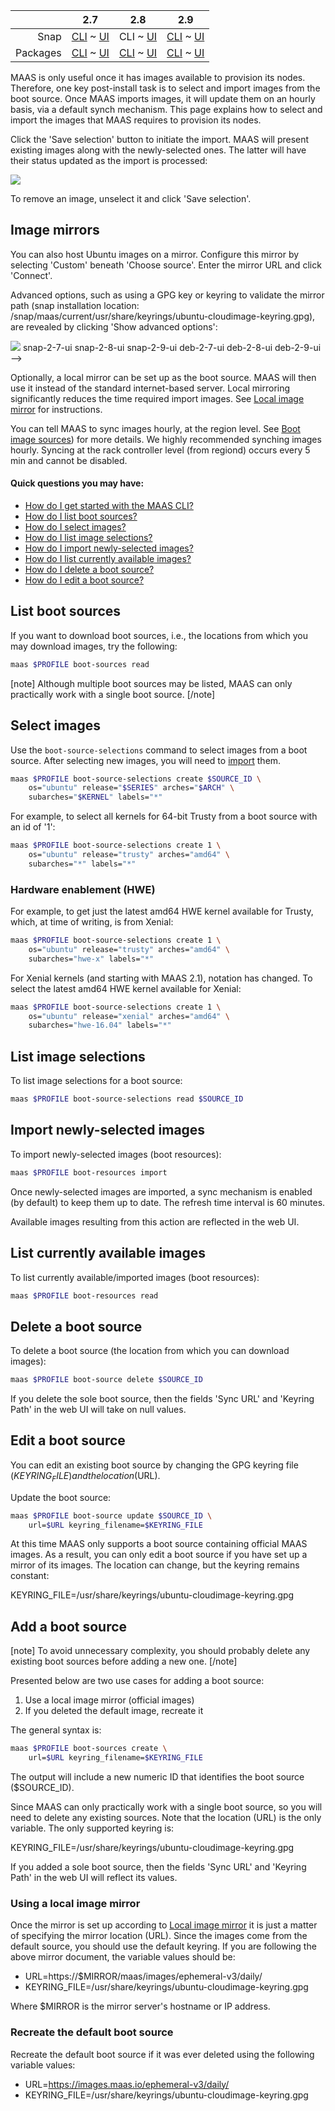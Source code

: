 <!-- deb-2-7-cli
||2.7|2.8|2.9|
|-----:|:-----:|:-----:|:-----:|
|Snap|[CLI](/t/select-and-import-images-snap-2-7-cli/3090) ~ [UI](/t/select-and-import-images-snap-2-7-ui/3091)|[CLI](/t/select-and-import-images-snap-2-8-cli/3092) ~ [UI](/t/select-and-import-images-snap-2-8-ui/3093)|[CLI](/t/select-and-import-images-snap-2-9-cli/3094) ~ [UI](/t/select-and-import-images-snap-2-9-ui/3095)|
|Packages|CLI ~ [UI](/t/select-and-import-images-deb-2-7-ui/3097)|[CLI](/t/select-and-import-images-deb-2-8-cli/3098) ~ [UI](/t/select-and-import-images-deb-2-8-ui/3099)|[CLI](/t/select-and-import-images-deb-2-9-cli/3100) ~ [UI](/t/select-and-import-images-deb-2-9-ui/3101)|
 deb-2-7-cli -->

<!-- deb-2-7-ui
||2.7|2.8|2.9|
|-----:|:-----:|:-----:|:-----:|
|Snap|[CLI](/t/select-and-import-images-snap-2-7-cli/3090) ~ [UI](/t/select-and-import-images-snap-2-7-ui/3091)|[CLI](/t/select-and-import-images-snap-2-8-cli/3092) ~ [UI](/t/select-and-import-images-snap-2-8-ui/3093)|[CLI](/t/select-and-import-images-snap-2-9-cli/3094) ~ [UI](/t/select-and-import-images-snap-2-9-ui/3095)|
|Packages|[CLI](/t/select-and-import-images-deb-2-7-cli/3096) ~ UI|[CLI](/t/select-and-import-images-deb-2-8-cli/3098) ~ [UI](/t/select-and-import-images-deb-2-8-ui/3099)|[CLI](/t/select-and-import-images-deb-2-9-cli/3100) ~ [UI](/t/select-and-import-images-deb-2-9-ui/3101)|
 deb-2-7-ui -->

<!-- deb-2-8-cli
||2.7|2.8|2.9|
|-----:|:-----:|:-----:|:-----:|
|Snap|[CLI](/t/select-and-import-images-snap-2-7-cli/3090) ~ [UI](/t/select-and-import-images-snap-2-7-ui/3091)|[CLI](/t/select-and-import-images-snap-2-8-cli/3092) ~ [UI](/t/select-and-import-images-snap-2-8-ui/3093)|[CLI](/t/select-and-import-images-snap-2-9-cli/3094) ~ [UI](/t/select-and-import-images-snap-2-9-ui/3095)|
|Packages|[CLI](/t/select-and-import-images-deb-2-7-cli/3096) ~ [UI](/t/select-and-import-images-deb-2-7-ui/3097)|CLI ~ [UI](/t/select-and-import-images-deb-2-8-ui/3099)|[CLI](/t/select-and-import-images-deb-2-9-cli/3100) ~ [UI](/t/select-and-import-images-deb-2-9-ui/3101)|
 deb-2-8-cli -->

<!-- deb-2-8-ui
||2.7|2.8|2.9|
|-----:|:-----:|:-----:|:-----:|
|Snap|[CLI](/t/select-and-import-images-snap-2-7-cli/3090) ~ [UI](/t/select-and-import-images-snap-2-7-ui/3091)|[CLI](/t/select-and-import-images-snap-2-8-cli/3092) ~ [UI](/t/select-and-import-images-snap-2-8-ui/3093)|[CLI](/t/select-and-import-images-snap-2-9-cli/3094) ~ [UI](/t/select-and-import-images-snap-2-9-ui/3095)|
|Packages|[CLI](/t/select-and-import-images-deb-2-7-cli/3096) ~ [UI](/t/select-and-import-images-deb-2-7-ui/3097)|[CLI](/t/select-and-import-images-deb-2-8-cli/3098) ~ UI|[CLI](/t/select-and-import-images-deb-2-9-cli/3100) ~ [UI](/t/select-and-import-images-deb-2-9-ui/3101)|
 deb-2-8-ui -->

<!-- deb-2-9-cli
||2.7|2.8|2.9|
|-----:|:-----:|:-----:|:-----:|
|Snap|[CLI](/t/select-and-import-images-snap-2-7-cli/3090) ~ [UI](/t/select-and-import-images-snap-2-7-ui/3091)|[CLI](/t/select-and-import-images-snap-2-8-cli/3092) ~ [UI](/t/select-and-import-images-snap-2-8-ui/3093)|[CLI](/t/select-and-import-images-snap-2-9-cli/3094) ~ [UI](/t/select-and-import-images-snap-2-9-ui/3095)|
|Packages|[CLI](/t/select-and-import-images-deb-2-7-cli/3096) ~ [UI](/t/select-and-import-images-deb-2-7-ui/3097)|[CLI](/t/select-and-import-images-deb-2-8-cli/3098) ~ [UI](/t/select-and-import-images-deb-2-8-ui/3099)|CLI ~ [UI](/t/select-and-import-images-deb-2-9-ui/3101)|
 deb-2-9-cli -->

<!-- deb-2-9-ui
||2.7|2.8|2.9|
|-----:|:-----:|:-----:|:-----:|
|Snap|[CLI](/t/select-and-import-images-snap-2-7-cli/3090) ~ [UI](/t/select-and-import-images-snap-2-7-ui/3091)|[CLI](/t/select-and-import-images-snap-2-8-cli/3092) ~ [UI](/t/select-and-import-images-snap-2-8-ui/3093)|[CLI](/t/select-and-import-images-snap-2-9-cli/3094) ~ [UI](/t/select-and-import-images-snap-2-9-ui/3095)|
|Packages|[CLI](/t/select-and-import-images-deb-2-7-cli/3096) ~ [UI](/t/select-and-import-images-deb-2-7-ui/3097)|[CLI](/t/select-and-import-images-deb-2-8-cli/3098) ~ [UI](/t/select-and-import-images-deb-2-8-ui/3099)|[CLI](/t/select-and-import-images-deb-2-9-cli/3100) ~ UI|
 deb-2-9-ui -->

<!-- snap-2-7-cli
||2.7|2.8|2.9|
|-----:|:-----:|:-----:|:-----:|
|Snap|CLI ~ [UI](/t/select-and-import-images-snap-2-7-ui/3091)|[CLI](/t/select-and-import-images-snap-2-8-cli/3092) ~ [UI](/t/select-and-import-images-snap-2-8-ui/3093)|[CLI](/t/select-and-import-images-snap-2-9-cli/3094) ~ [UI](/t/select-and-import-images-snap-2-9-ui/3095)|
|Packages|[CLI](/t/select-and-import-images-deb-2-7-cli/3096) ~ [UI](/t/select-and-import-images-deb-2-7-ui/3097)|[CLI](/t/select-and-import-images-deb-2-8-cli/3098) ~ [UI](/t/select-and-import-images-deb-2-8-ui/3099)|[CLI](/t/select-and-import-images-deb-2-9-cli/3100) ~ [UI](/t/select-and-import-images-deb-2-9-ui/3101)|
 snap-2-7-cli -->

<!-- snap-2-7-ui
||2.7|2.8|2.9|
|-----:|:-----:|:-----:|:-----:|
|Snap|[CLI](/t/select-and-import-images-snap-2-7-cli/3090) ~ UI|[CLI](/t/select-and-import-images-snap-2-8-cli/3092) ~ [UI](/t/select-and-import-images-snap-2-8-ui/3093)|[CLI](/t/select-and-import-images-snap-2-9-cli/3094) ~ [UI](/t/select-and-import-images-snap-2-9-ui/3095)|
|Packages|[CLI](/t/select-and-import-images-deb-2-7-cli/3096) ~ [UI](/t/select-and-import-images-deb-2-7-ui/3097)|[CLI](/t/select-and-import-images-deb-2-8-cli/3098) ~ [UI](/t/select-and-import-images-deb-2-8-ui/3099)|[CLI](/t/select-and-import-images-deb-2-9-cli/3100) ~ [UI](/t/select-and-import-images-deb-2-9-ui/3101)|
 snap-2-7-ui -->

||2.7|2.8|2.9|
|-----:|:-----:|:-----:|:-----:|
|Snap|[CLI](/t/select-and-import-images-snap-2-7-cli/3090) ~ [UI](/t/select-and-import-images-snap-2-7-ui/3091)|CLI ~ [UI](/t/select-and-import-images-snap-2-8-ui/3093)|[CLI](/t/select-and-import-images-snap-2-9-cli/3094) ~ [UI](/t/select-and-import-images-snap-2-9-ui/3095)|
|Packages|[CLI](/t/select-and-import-images-deb-2-7-cli/3096) ~ [UI](/t/select-and-import-images-deb-2-7-ui/3097)|[CLI](/t/select-and-import-images-deb-2-8-cli/3098) ~ [UI](/t/select-and-import-images-deb-2-8-ui/3099)|[CLI](/t/select-and-import-images-deb-2-9-cli/3100) ~ [UI](/t/select-and-import-images-deb-2-9-ui/3101)|

<!-- snap-2-8-ui
||2.7|2.8|2.9|
|-----:|:-----:|:-----:|:-----:|
|Snap|[CLI](/t/select-and-import-images-snap-2-7-cli/3090) ~ [UI](/t/select-and-import-images-snap-2-7-ui/3091)|[CLI](/t/select-and-import-images-snap-2-8-cli/3092) ~ UI|[CLI](/t/select-and-import-images-snap-2-9-cli/3094) ~ [UI](/t/select-and-import-images-snap-2-9-ui/3095)|
|Packages|[CLI](/t/select-and-import-images-deb-2-7-cli/3096) ~ [UI](/t/select-and-import-images-deb-2-7-ui/3097)|[CLI](/t/select-and-import-images-deb-2-8-cli/3098) ~ [UI](/t/select-and-import-images-deb-2-8-ui/3099)|[CLI](/t/select-and-import-images-deb-2-9-cli/3100) ~ [UI](/t/select-and-import-images-deb-2-9-ui/3101)|
 snap-2-8-ui -->

<!-- snap-2-9-cli
||2.7|2.8|2.9|
|-----:|:-----:|:-----:|:-----:|
|Snap|[CLI](/t/select-and-import-images-snap-2-7-cli/3090) ~ [UI](/t/select-and-import-images-snap-2-7-ui/3091)|[CLI](/t/select-and-import-images-snap-2-8-cli/3092) ~ [UI](/t/select-and-import-images-snap-2-8-ui/3093)|CLI ~ [UI](/t/select-and-import-images-snap-2-9-ui/3095)|
|Packages|[CLI](/t/select-and-import-images-deb-2-7-cli/3096) ~ [UI](/t/select-and-import-images-deb-2-7-ui/3097)|[CLI](/t/select-and-import-images-deb-2-8-cli/3098) ~ [UI](/t/select-and-import-images-deb-2-8-ui/3099)|[CLI](/t/select-and-import-images-deb-2-9-cli/3100) ~ [UI](/t/select-and-import-images-deb-2-9-ui/3101)|
 snap-2-9-cli -->

<!-- snap-2-9-ui
||2.7|2.8|2.9|
|-----:|:-----:|:-----:|:-----:|
|Snap|[CLI](/t/select-and-import-images-snap-2-7-cli/3090) ~ [UI](/t/select-and-import-images-snap-2-7-ui/3091)|[CLI](/t/select-and-import-images-snap-2-8-cli/3092) ~ [UI](/t/select-and-import-images-snap-2-8-ui/3093)|[CLI](/t/select-and-import-images-snap-2-9-cli/3094) ~ UI|
|Packages|[CLI](/t/select-and-import-images-deb-2-7-cli/3096) ~ [UI](/t/select-and-import-images-deb-2-7-ui/3097)|[CLI](/t/select-and-import-images-deb-2-8-cli/3098) ~ [UI](/t/select-and-import-images-deb-2-8-ui/3099)|[CLI](/t/select-and-import-images-deb-2-9-cli/3100) ~ [UI](/t/select-and-import-images-deb-2-9-ui/3101)|
 snap-2-9-ui -->

MAAS is only useful once it has images available to provision its nodes. Therefore, one key post-install task is to select and import images from the boot source. Once MAAS imports images, it will update them on an hourly basis, via a default synch mechanism.  This page explains how to select and import the images that MAAS requires to provision its nodes.

<!-- snap-2-7-ui snap-2-8-ui snap-2-9-ui deb-2-7-ui deb-2-8-ui deb-2-9-ui

#### Quick questions you may have:

* [How do I import standard images from maas.io?](#heading--import-maasio-image-ui)
* [How do I use other image mirrors to download images?](#heading--image-mirrors)
* [How do I import and provision non-Ubuntu images?](#heading--other-images)

Note that it is possible to build your own images in a limited sense: see [MAAS Image Builder](/t/maas-image-builder/1112).

<h2 id="heading--import-maasio-image-ui">Importing images from maas.io</h2>

The 'Images' page shows what images and architectures have been selected and downloaded. By default, MAAS will automatically grab the most recent Ubuntu LTS releases (and amd64 architecture). Below, we have selected two additional releases:

<a href="https://discourse.maas.io/uploads/default/original/1X/d208922f1126ec92f6ef06cfaa5e16dbbfc613d0.png" target = "_blank"><img src="https://discourse.maas.io/uploads/default/original/1X/d208922f1126ec92f6ef06cfaa5e16dbbfc613d0.png"></a>
snap-2-7-ui snap-2-8-ui snap-2-9-ui deb-2-7-ui deb-2-8-ui deb-2-9-ui -->

<!-- deb-2-7-ui
You can tell MAAS to sync images hourly, at the region level, using a toggle switch in the top-right corner of the screen.  See [Boot image sources](/t/images/2701#boot-image-sources)) for more details. We highly recommended synching images hourly. Syncing at the rack controller level (from regiond) occurs every 5 min and cannot be disabled.
 deb-2-7-ui -->

<!-- deb-2-8-ui
You can tell MAAS to sync images hourly, at the region level, using a toggle switch in the top-right corner of the screen.  See [Boot image sources](/t/images/2703#boot-image-sources)) for more details. We highly recommended synching images hourly. Syncing at the rack controller level (from regiond) occurs every 5 min and cannot be disabled.
 deb-2-8-ui -->

<!-- deb-2-9-ui
You can tell MAAS to sync images hourly, at the region level, using a toggle switch in the top-right corner of the screen.  See [Boot image sources](/t/images/2705#boot-image-sources)) for more details. We highly recommended synching images hourly. Syncing at the rack controller level (from regiond) occurs every 5 min and cannot be disabled.
 deb-2-9-ui -->

<!-- snap-2-7-ui
You can tell MAAS to sync images hourly, at the region level, using a toggle switch in the top-right corner of the screen.  See [Boot image sources](/t/images/2695#boot-image-sources)) for more details. We highly recommended synching images hourly. Syncing at the rack controller level (from regiond) occurs every 5 min and cannot be disabled.
 snap-2-7-ui -->

<!-- snap-2-8-ui
You can tell MAAS to sync images hourly, at the region level, using a toggle switch in the top-right corner of the screen.  See [Boot image sources](/t/images/2697#boot-image-sources)) for more details. We highly recommended synching images hourly. Syncing at the rack controller level (from regiond) occurs every 5 min and cannot be disabled.
 snap-2-8-ui -->

<!-- snap-2-9-ui
You can tell MAAS to sync images hourly, at the region level, using a toggle switch in the top-right corner of the screen.  See [Boot image sources](/t/images/2699#boot-image-sources)) for more details. We highly recommended synching images hourly. Syncing at the rack controller level (from regiond) occurs every 5 min and cannot be disabled.
 snap-2-9-ui -->

<!-- snap-2-7-ui snap-2-8-ui snap-2-9-ui deb-2-7-ui deb-2-8-ui deb-2-9-ui -->
Click the 'Save selection' button to initiate the import. MAAS will present existing images along with the newly-selected ones. The latter will have their status updated as the import is processed:

<a href="https://discourse.maas.io/uploads/default/original/1X/f7daa92c97f1ada61c2172044d43856ed3e14b5f.png" target = "_blank"><img src="https://discourse.maas.io/uploads/default/original/1X/f7daa92c97f1ada61c2172044d43856ed3e14b5f.png"></a>

To remove an image, unselect it and click 'Save selection'.

<h2 id="heading--image-mirrors">Image mirrors</h2>

You can also host Ubuntu images on a mirror. Configure this mirror by selecting 'Custom' beneath 'Choose source'. Enter the mirror URL and click 'Connect'.

Advanced options, such as using a GPG key or keyring to validate the mirror path (snap installation location: /snap/maas/current/usr/share/keyrings/ubuntu-cloudimage-keyring.gpg), are revealed by clicking 'Show advanced options':

<a href="https://discourse.maas.io/uploads/default/original/1X/dbe44a827e70e318a6139c3e335019a6a27c4374.png" target = "_blank"><img src="https://discourse.maas.io/uploads/default/original/1X/dbe44a827e70e318a6139c3e335019a6a27c4374.png"></a>
snap-2-7-ui snap-2-8-ui snap-2-9-ui deb-2-7-ui deb-2-8-ui deb-2-9-ui -->

<!-- deb-2-7-cli
Optionally, a local mirror can be set up as the boot source. MAAS will then use it instead of the standard internet-based server. Local mirroring significantly reduces the time required import images. See [Local image mirror](/t/local-image-mirror/2808) for instructions.
 deb-2-7-cli -->

<!-- deb-2-7-ui
Optionally, a local mirror can be set up as the boot source. MAAS will then use it instead of the standard internet-based server. Local mirroring significantly reduces the time required import images. See [Local image mirror](/t/local-image-mirror/2809) for instructions.
 deb-2-7-ui -->

<!-- deb-2-8-cli
Optionally, a local mirror can be set up as the boot source. MAAS will then use it instead of the standard internet-based server. Local mirroring significantly reduces the time required import images. See [Local image mirror](/t/local-image-mirror/2810) for instructions.
 deb-2-8-cli -->

<!-- deb-2-8-ui
Optionally, a local mirror can be set up as the boot source. MAAS will then use it instead of the standard internet-based server. Local mirroring significantly reduces the time required import images. See [Local image mirror](/t/local-image-mirror/2811) for instructions.
 deb-2-8-ui -->

<!-- deb-2-9-cli
Optionally, a local mirror can be set up as the boot source. MAAS will then use it instead of the standard internet-based server. Local mirroring significantly reduces the time required import images. See [Local image mirror](/t/local-image-mirror/2812) for instructions.
 deb-2-9-cli -->

<!-- deb-2-9-ui
Optionally, a local mirror can be set up as the boot source. MAAS will then use it instead of the standard internet-based server. Local mirroring significantly reduces the time required import images. See [Local image mirror](/t/local-image-mirror/2813) for instructions.
 deb-2-9-ui -->

<!-- snap-2-7-cli
Optionally, a local mirror can be set up as the boot source. MAAS will then use it instead of the standard internet-based server. Local mirroring significantly reduces the time required import images. See [Local image mirror](/t/local-image-mirror/2802) for instructions.
 snap-2-7-cli -->

<!-- snap-2-7-ui
Optionally, a local mirror can be set up as the boot source. MAAS will then use it instead of the standard internet-based server. Local mirroring significantly reduces the time required import images. See [Local image mirror](/t/local-image-mirror/2803) for instructions.
 snap-2-7-ui -->

Optionally, a local mirror can be set up as the boot source. MAAS will then use it instead of the standard internet-based server. Local mirroring significantly reduces the time required import images. See [Local image mirror](/t/local-image-mirror/2804) for instructions.

<!-- snap-2-8-ui
Optionally, a local mirror can be set up as the boot source. MAAS will then use it instead of the standard internet-based server. Local mirroring significantly reduces the time required import images. See [Local image mirror](/t/local-image-mirror/2805) for instructions.
 snap-2-8-ui -->

<!-- snap-2-9-cli
Optionally, a local mirror can be set up as the boot source. MAAS will then use it instead of the standard internet-based server. Local mirroring significantly reduces the time required import images. See [Local image mirror](/t/local-image-mirror/2806) for instructions.
 snap-2-9-cli -->

<!-- snap-2-9-ui
Optionally, a local mirror can be set up as the boot source. MAAS will then use it instead of the standard internet-based server. Local mirroring significantly reduces the time required import images. See [Local image mirror](/t/local-image-mirror/2807) for instructions.
 snap-2-9-ui -->

<!-- snap-2-7-ui snap-2-8-ui snap-2-9-ui deb-2-7-ui deb-2-8-ui deb-2-9-ui
<h2 id="heading--other-images">Other images</h2>

It is also possible to import and provision images other than Ubuntu. Images supported and provided by MAAS will appear beneath the 'Other Images' section. Currently, images for CentOS 6.6, CentOS 7.0, and CentOS 8.0 are available. These images can be imported and used just like the Ubuntu images above.

<a href="https://discourse.maas.io/uploads/default/original/1X/198aa78b2dd3a650f1b3909ae2c9269e159ca1dc.png" target = "_blank"><img src="https://discourse.maas.io/uploads/default/original/1X/198aa78b2dd3a650f1b3909ae2c9269e159ca1dc.png"></a>
snap-2-7-ui snap-2-8-ui snap-2-9-ui deb-2-7-ui deb-2-8-ui deb-2-9-ui -->

<!-- deb-2-7-cli
You can tell MAAS to sync images hourly, at the region level.  See [Boot image sources](/t/images/2700#boot-image-sources)) for more details. We highly recommended synching images hourly. Syncing at the rack controller level (from regiond) occurs every 5 min and cannot be disabled.
 deb-2-7-cli -->

<!-- deb-2-8-cli
You can tell MAAS to sync images hourly, at the region level.  See [Boot image sources](/t/images/2702#boot-image-sources)) for more details. We highly recommended synching images hourly. Syncing at the rack controller level (from regiond) occurs every 5 min and cannot be disabled.
 deb-2-8-cli -->

<!-- deb-2-9-cli
You can tell MAAS to sync images hourly, at the region level.  See [Boot image sources](/t/images/2704#boot-image-sources)) for more details. We highly recommended synching images hourly. Syncing at the rack controller level (from regiond) occurs every 5 min and cannot be disabled.
 deb-2-9-cli -->
 
<!-- snap-2-7-cli
You can tell MAAS to sync images hourly, at the region level.  See [Boot image sources](/t/images/2694#boot-image-sources)) for more details. We highly recommended synching images hourly. Syncing at the rack controller level (from regiond) occurs every 5 min and cannot be disabled.
 snap-2-7-cli -->
 
You can tell MAAS to sync images hourly, at the region level.  See [Boot image sources](/t/images/2696#boot-image-sources)) for more details. We highly recommended synching images hourly. Syncing at the rack controller level (from regiond) occurs every 5 min and cannot be disabled.

<!-- snap-2-9-cli
You can tell MAAS to sync images hourly, at the region level.  See [Boot image sources](/t/images/2698#boot-image-sources)) for more details. We highly recommended synching images hourly. Syncing at the rack controller level (from regiond) occurs every 5 min and cannot be disabled.
 snap-2-9-cli -->


#### Quick questions you may have:

* [How do I get started with the MAAS CLI?](/t/maas-cli/802)
* [How do I list boot sources?](#heading--list-boot-sources)
* [How do I select images?](#heading--select-image)
* [How do I list image selections?](#heading--list-image-selections)
* [How do I import newly-selected images?](#heading--import-newly-selected-images)
* [How do I list currently available images?](#heading--list-currently-available-images)
* [How do I delete a boot source?](#heading--delete-a-boot-source)
* [How do I edit a boot source?](#heading--edit-a-boot-source)

<h2 id="heading--list-boot-sources">List boot sources</h2>

If you want to download boot sources, i.e., the locations from which you may download images, try the following:

``` bash
maas $PROFILE boot-sources read
```

[note]
Although multiple boot sources may be listed, MAAS can only practically work with a single boot source.
[/note]

<h2 id="heading--select-images">Select images</h2>

Use the `boot-source-selections` command to select images from a boot source. After selecting new images, you will need to [import](#heading--import-newly-selected-images) them.

``` bash
maas $PROFILE boot-source-selections create $SOURCE_ID \
    os="ubuntu" release="$SERIES" arches="$ARCH" \
    subarches="$KERNEL" labels="*"
```

For example, to select all kernels for 64-bit Trusty from a boot source with an id of '1':

``` bash
maas $PROFILE boot-source-selections create 1 \
    os="ubuntu" release="trusty" arches="amd64" \
    subarches="*" labels="*"
```

<h3 id="heading--hardware-enablement-hwe">Hardware enablement (HWE)</h3>

For example, to get just the latest amd64 HWE kernel available for Trusty, which, at time of writing, is from Xenial:

``` bash
maas $PROFILE boot-source-selections create 1 \
    os="ubuntu" release="trusty" arches="amd64" \
    subarches="hwe-x" labels="*"
```

For Xenial kernels (and starting with MAAS 2.1), notation has changed. To select the latest amd64 HWE kernel available for Xenial:

``` bash
maas $PROFILE boot-source-selections create 1 \
    os="ubuntu" release="xenial" arches="amd64" \
    subarches="hwe-16.04" labels="*"
```

<h2 id="heading--list-image-selections">List image selections</h2>

To list image selections for a boot source:

``` bash
maas $PROFILE boot-source-selections read $SOURCE_ID
```

<h2 id="heading--import-newly-selected-images">Import newly-selected images</h2>

To import newly-selected images (boot resources):

``` bash
maas $PROFILE boot-resources import
```

Once newly-selected images are imported, a sync mechanism is enabled (by default) to keep them up to date. The refresh time interval is 60 minutes.

Available images resulting from this action are reflected in the web UI.

<h2 id="heading--list-currently-available-images">List currently available images</h2>

To list currently available/imported images (boot resources):

``` bash
maas $PROFILE boot-resources read
```

<h2 id="heading--delete-a-boot-source">Delete a boot source</h2>

To delete a boot source (the location from which you can download images): 

``` bash
maas $PROFILE boot-source delete $SOURCE_ID
```

If you delete the sole boot source, then the fields 'Sync URL' and 'Keyring Path' in the web UI will take on null values.

<h2 id="heading--edit-a-boot-source">Edit a boot source</h2>

You can edit an existing boot source by changing the GPG keyring file ($KEYRING_FILE) and the location ($URL).

Update the boot source:

``` bash
maas $PROFILE boot-source update $SOURCE_ID \
    url=$URL keyring_filename=$KEYRING_FILE
```

At this time MAAS only supports a boot source containing official MAAS images. As a result, you can only edit a boot source if you have set up a mirror of its images. The location can change, but the keyring remains constant:

KEYRING_FILE=/usr/share/keyrings/ubuntu-cloudimage-keyring.gpg

<h2 id="heading--add-a-boot-source">Add a boot source</h2>

[note]
To avoid unnecessary complexity, you should probably delete any existing boot sources before adding a new one.
[/note]

Presented below are two use cases for adding a boot source:

1.  Use a local image mirror (official images)
2.  If you deleted the default image, recreate it

The general syntax is:

``` bash
maas $PROFILE boot-sources create \
    url=$URL keyring_filename=$KEYRING_FILE
```

The output will include a new numeric ID that identifies the boot source ($SOURCE_ID).

Since MAAS can only practically work with a single boot source, so you will need to delete any existing sources. Note that the location (URL) is the only variable. The only supported keyring is:

KEYRING_FILE=/usr/share/keyrings/ubuntu-cloudimage-keyring.gpg

If you added a sole boot source, then the fields 'Sync URL' and 'Keyring Path' in the web UI will reflect its values.

<h3 id="heading--using-a-local-image-mirror">Using a local image mirror</h3>


<!-- deb-2-7-cli
Once the mirror is set up according to [Local image mirror](/t/local-image-mirror/2808) it is just a matter of specifying the mirror location (URL). Since the images come from the default source, you should use the default keyring. If you are following the above mirror document, the variable values should be:
 deb-2-7-cli -->

<!-- deb-2-8-cli
Once the mirror is set up according to [Local image mirror](/t/local-image-mirror/2810) it is just a matter of specifying the mirror location (URL). Since the images come from the default source, you should use the default keyring. If you are following the above mirror document, the variable values should be:
 deb-2-8-cli -->

<!-- deb-2-9-cli
Once the mirror is set up according to [Local image mirror](/t/local-image-mirror/2812) it is just a matter of specifying the mirror location (URL). Since the images come from the default source, you should use the default keyring. If you are following the above mirror document, the variable values should be:
 deb-2-9-cli -->

<!-- snap-2-7-cli
Once the mirror is set up according to [Local image mirror](/t/local-image-mirror/2802) it is just a matter of specifying the mirror location (URL). Since the images come from the default source, you should use the default keyring. If you are following the above mirror document, the variable values should be:
 snap-2-7-cli -->

Once the mirror is set up according to [Local image mirror](/t/local-image-mirror/2804) it is just a matter of specifying the mirror location (URL). Since the images come from the default source, you should use the default keyring. If you are following the above mirror document, the variable values should be:

<!-- snap-2-9-cli
Once the mirror is set up according to [Local image mirror](/t/local-image-mirror/2806) it is just a matter of specifying the mirror location (URL). Since the images come from the default source, you should use the default keyring. If you are following the above mirror document, the variable values should be:
 snap-2-9-cli -->


-   URL=https://$MIRROR/maas/images/ephemeral-v3/daily/
-   KEYRING_FILE=/usr/share/keyrings/ubuntu-cloudimage-keyring.gpg

Where $MIRROR is the mirror server's hostname or IP address.

<h3 id="heading--recreate-the-default-boot-source">Recreate the default boot source</h3>

Recreate the default boot source if it was ever deleted using the following variable values:

-   URL=https://images.maas.io/ephemeral-v3/daily/
-   KEYRING_FILE=/usr/share/keyrings/ubuntu-cloudimage-keyring.gpg